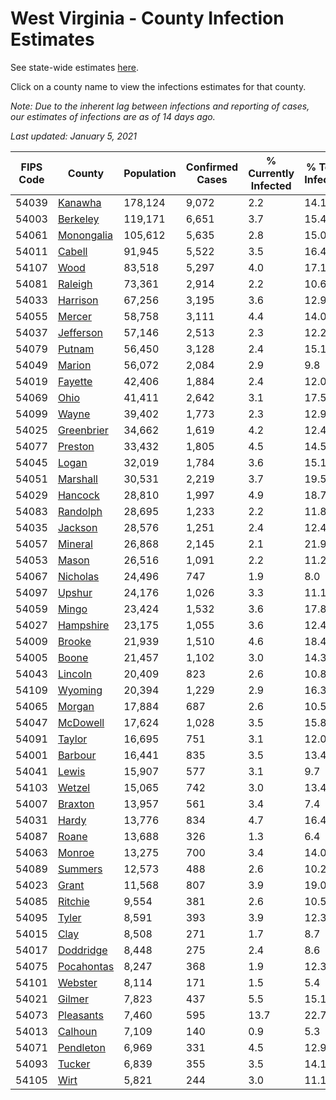 # West Virginia - County Infection Estimates

See state-wide estimates [here](/infections/us-wv).

Click on a county name to view the infections estimates for that county.

*Note: Due to the inherent lag between infections and reporting of cases, our estimates of infections are as of 14 days ago.*

*Last updated: January 5, 2021*

|   FIPS Code |                   County |   Population |   Confirmed Cases |   % Currently Infected |   % Total Infected |
|-------------|--------------------------|--------------|-------------------|------------------------|--------------------|
|       54039 |       [Kanawha](kanawha) |      178,124 |             9,072 |                    2.2 |               14.1 |
|       54003 |     [Berkeley](berkeley) |      119,171 |             6,651 |                    3.7 |               15.4 |
|       54061 | [Monongalia](monongalia) |      105,612 |             5,635 |                    2.8 |               15.0 |
|       54011 |         [Cabell](cabell) |       91,945 |             5,522 |                    3.5 |               16.4 |
|       54107 |             [Wood](wood) |       83,518 |             5,297 |                    4.0 |               17.1 |
|       54081 |       [Raleigh](raleigh) |       73,361 |             2,914 |                    2.2 |               10.6 |
|       54033 |     [Harrison](harrison) |       67,256 |             3,195 |                    3.6 |               12.9 |
|       54055 |         [Mercer](mercer) |       58,758 |             3,111 |                    4.4 |               14.0 |
|       54037 |   [Jefferson](jefferson) |       57,146 |             2,513 |                    2.3 |               12.2 |
|       54079 |         [Putnam](putnam) |       56,450 |             3,128 |                    2.4 |               15.1 |
|       54049 |         [Marion](marion) |       56,072 |             2,084 |                    2.9 |                9.8 |
|       54019 |       [Fayette](fayette) |       42,406 |             1,884 |                    2.4 |               12.0 |
|       54069 |             [Ohio](ohio) |       41,411 |             2,642 |                    3.1 |               17.5 |
|       54099 |           [Wayne](wayne) |       39,402 |             1,773 |                    2.3 |               12.9 |
|       54025 | [Greenbrier](greenbrier) |       34,662 |             1,619 |                    4.2 |               12.4 |
|       54077 |       [Preston](preston) |       33,432 |             1,805 |                    4.5 |               14.5 |
|       54045 |           [Logan](logan) |       32,019 |             1,784 |                    3.6 |               15.1 |
|       54051 |     [Marshall](marshall) |       30,531 |             2,219 |                    3.7 |               19.5 |
|       54029 |       [Hancock](hancock) |       28,810 |             1,997 |                    4.9 |               18.7 |
|       54083 |     [Randolph](randolph) |       28,695 |             1,233 |                    2.2 |               11.8 |
|       54035 |       [Jackson](jackson) |       28,576 |             1,251 |                    2.4 |               12.4 |
|       54057 |       [Mineral](mineral) |       26,868 |             2,145 |                    2.1 |               21.9 |
|       54053 |           [Mason](mason) |       26,516 |             1,091 |                    2.2 |               11.2 |
|       54067 |     [Nicholas](nicholas) |       24,496 |               747 |                    1.9 |                8.0 |
|       54097 |         [Upshur](upshur) |       24,176 |             1,026 |                    3.3 |               11.1 |
|       54059 |           [Mingo](mingo) |       23,424 |             1,532 |                    3.6 |               17.8 |
|       54027 |   [Hampshire](hampshire) |       23,175 |             1,055 |                    3.6 |               12.4 |
|       54009 |         [Brooke](brooke) |       21,939 |             1,510 |                    4.6 |               18.4 |
|       54005 |           [Boone](boone) |       21,457 |             1,102 |                    3.0 |               14.3 |
|       54043 |       [Lincoln](lincoln) |       20,409 |               823 |                    2.6 |               10.8 |
|       54109 |       [Wyoming](wyoming) |       20,394 |             1,229 |                    2.9 |               16.3 |
|       54065 |         [Morgan](morgan) |       17,884 |               687 |                    2.6 |               10.5 |
|       54047 |     [McDowell](mcdowell) |       17,624 |             1,028 |                    3.5 |               15.8 |
|       54091 |         [Taylor](taylor) |       16,695 |               751 |                    3.1 |               12.0 |
|       54001 |       [Barbour](barbour) |       16,441 |               835 |                    3.5 |               13.4 |
|       54041 |           [Lewis](lewis) |       15,907 |               577 |                    3.1 |                9.7 |
|       54103 |         [Wetzel](wetzel) |       15,065 |               742 |                    3.0 |               13.4 |
|       54007 |       [Braxton](braxton) |       13,957 |               561 |                    3.4 |                7.4 |
|       54031 |           [Hardy](hardy) |       13,776 |               834 |                    4.7 |               16.4 |
|       54087 |           [Roane](roane) |       13,688 |               326 |                    1.3 |                6.4 |
|       54063 |         [Monroe](monroe) |       13,275 |               700 |                    3.4 |               14.0 |
|       54089 |       [Summers](summers) |       12,573 |               488 |                    2.6 |               10.2 |
|       54023 |           [Grant](grant) |       11,568 |               807 |                    3.9 |               19.0 |
|       54085 |       [Ritchie](ritchie) |        9,554 |               381 |                    2.6 |               10.5 |
|       54095 |           [Tyler](tyler) |        8,591 |               393 |                    3.9 |               12.3 |
|       54015 |             [Clay](clay) |        8,508 |               271 |                    1.7 |                8.7 |
|       54017 |   [Doddridge](doddridge) |        8,448 |               275 |                    2.4 |                8.6 |
|       54075 | [Pocahontas](pocahontas) |        8,247 |               368 |                    1.9 |               12.3 |
|       54101 |       [Webster](webster) |        8,114 |               171 |                    1.5 |                5.4 |
|       54021 |         [Gilmer](gilmer) |        7,823 |               437 |                    5.5 |               15.1 |
|       54073 |   [Pleasants](pleasants) |        7,460 |               595 |                   13.7 |               22.7 |
|       54013 |       [Calhoun](calhoun) |        7,109 |               140 |                    0.9 |                5.3 |
|       54071 |   [Pendleton](pendleton) |        6,969 |               331 |                    4.5 |               12.9 |
|       54093 |         [Tucker](tucker) |        6,839 |               355 |                    3.5 |               14.1 |
|       54105 |             [Wirt](wirt) |        5,821 |               244 |                    3.0 |               11.1 |